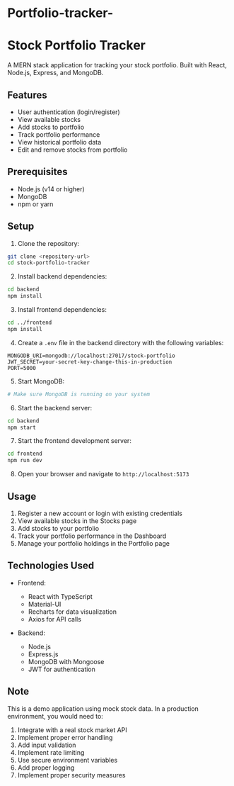 # Portfolio-tracker-
# Stock Portfolio Tracker

A MERN stack application for tracking your stock portfolio. Built with React, Node.js, Express, and MongoDB.

## Features

- User authentication (login/register)
- View available stocks
- Add stocks to portfolio
- Track portfolio performance
- View historical portfolio data
- Edit and remove stocks from portfolio

## Prerequisites

- Node.js (v14 or higher)
- MongoDB
- npm or yarn

## Setup

1. Clone the repository:
```bash
git clone <repository-url>
cd stock-portfolio-tracker
```

2. Install backend dependencies:
```bash
cd backend
npm install
```

3. Install frontend dependencies:
```bash
cd ../frontend
npm install
```

4. Create a `.env` file in the backend directory with the following variables:
```
MONGODB_URI=mongodb://localhost:27017/stock-portfolio
JWT_SECRET=your-secret-key-change-this-in-production
PORT=5000
```

5. Start MongoDB:
```bash
# Make sure MongoDB is running on your system
```

6. Start the backend server:
```bash
cd backend
npm start
```

7. Start the frontend development server:
```bash
cd frontend
npm run dev
```

8. Open your browser and navigate to `http://localhost:5173`

## Usage

1. Register a new account or login with existing credentials
2. View available stocks in the Stocks page
3. Add stocks to your portfolio
4. Track your portfolio performance in the Dashboard
5. Manage your portfolio holdings in the Portfolio page

## Technologies Used

- Frontend:
  - React with TypeScript
  - Material-UI
  - Recharts for data visualization
  - Axios for API calls

- Backend:
  - Node.js
  - Express.js
  - MongoDB with Mongoose
  - JWT for authentication

## Note

This is a demo application using mock stock data. In a production environment, you would need to:
1. Integrate with a real stock market API
2. Implement proper error handling
3. Add input validation
4. Implement rate limiting
5. Use secure environment variables
6. Add proper logging
7. Implement proper security measures 
